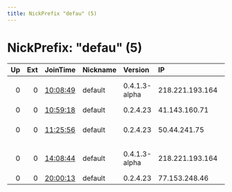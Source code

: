 ```yaml
---
title: NickPrefix "defau" (5)
---
```


# NickPrefix: "defau" (5)

|   Up |   Ext | JoinTime                                                                                            | Nickname   | Version       | IP              | AS                                       | CC   |   ORp |   Dirp | OS      | Contact   |   eFamMembers |
|-----:|------:|:----------------------------------------------------------------------------------------------------|:-----------|:--------------|:----------------|:-----------------------------------------|:-----|------:|-------:|:--------|:----------|--------------:|
|    0 |     0 | [10:08:49](https://metrics.torproject.org/rs.html#details/C79BFEF28A21DDDFED593BB5E7E4182D0D054EA3) | default    | 0.4.1.3-alpha | 218.221.193.164 | So-net Entertainment Corporation         | jp   | 62379 |      0 | Windows | None      |             1 |
|    0 |     0 | [10:59:18](https://metrics.torproject.org/rs.html#details/2CB0E69B8C86940415022D5A325648A4B170CD71) | default    | 0.2.4.23      | 41.143.160.71   | MT-MPLS                                  | ma   |   443 |   9030 | Windows | None      |             1 |
|    0 |     0 | [11:25:56](https://metrics.torproject.org/rs.html#details/99A222652E027828C4B8BA20FD29C747418F8564) | default    | 0.2.4.23      | 50.44.241.75    | Frontier Communications of America, Inc. | us   |   443 |   9030 | Windows | None      |             1 |
|    0 |     0 | [14:08:44](https://metrics.torproject.org/rs.html#details/39629E1333D8B6BC761FFDB500A86072F3AE0E18) | default    | 0.4.1.3-alpha | 218.221.193.164 | So-net Entertainment Corporation         | jp   | 62379 |      0 | Windows | None      |             1 |
|    0 |     0 | [20:00:13](https://metrics.torproject.org/rs.html#details/0F62E3B138F5FED80020FE4572F25509D8ABF45A) | default    | 0.2.4.23      | 77.153.248.46   | SFR SA                                   | fr   |   443 |   9030 | Windows | None      |             1 |
